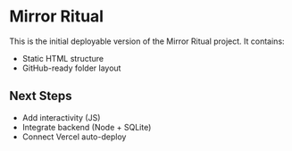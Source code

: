# Mirror Ritual

This is the initial deployable version of the Mirror Ritual project. It contains:
- Static HTML structure
- GitHub-ready folder layout

## Next Steps
- Add interactivity (JS)
- Integrate backend (Node + SQLite)
- Connect Vercel auto-deploy
